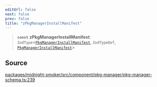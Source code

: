 ```yaml
---
editUrl: false
next: false
prev: false
title: "zPkgManagerInstallManifest"
---
```


> **`const`** **zPkgManagerInstallManifest**: `ZodType`\<[`PkgManagerInstallManifest`](/api/midnight-smoker/midnight-smoker/interfaces/pkgmanagerinstallmanifest/), `ZodTypeDef`, [`PkgManagerInstallManifest`](/api/midnight-smoker/midnight-smoker/interfaces/pkgmanagerinstallmanifest/)\>

## Source

[packages/midnight-smoker/src/component/pkg-manager/pkg-manager-schema.ts:239](https://github.com/boneskull/midnight-smoker/blob/417858b/packages/midnight-smoker/src/component/pkg-manager/pkg-manager-schema.ts#L239)
